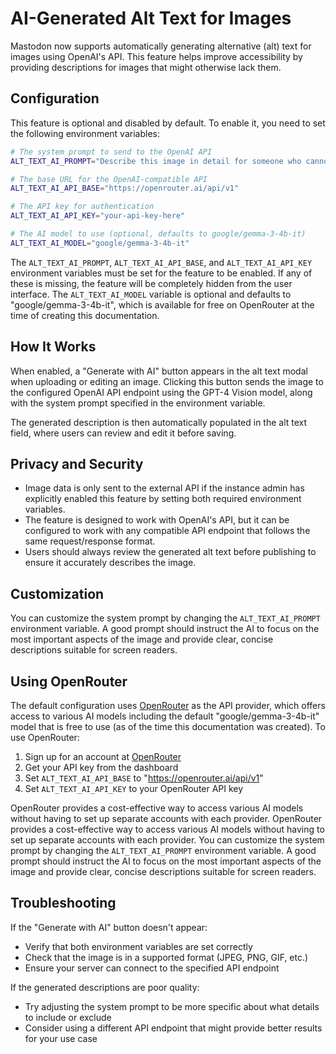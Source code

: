 # AI-Generated Alt Text for Images

Mastodon now supports automatically generating alternative (alt) text for images using OpenAI's API. This feature helps improve accessibility by providing descriptions for images that might otherwise lack them.

## Configuration

This feature is optional and disabled by default. To enable it, you need to set the following environment variables:

```bash
# The system prompt to send to the OpenAI API
ALT_TEXT_AI_PROMPT="Describe this image in detail for someone who cannot see it. Focus on the main subjects, actions, and important details. Be concise but thorough."

# The base URL for the OpenAI-compatible API
ALT_TEXT_AI_API_BASE="https://openrouter.ai/api/v1"

# The API key for authentication
ALT_TEXT_AI_API_KEY="your-api-key-here"

# The AI model to use (optional, defaults to google/gemma-3-4b-it)
ALT_TEXT_AI_MODEL="google/gemma-3-4b-it"
```

The `ALT_TEXT_AI_PROMPT`, `ALT_TEXT_AI_API_BASE`, and `ALT_TEXT_AI_API_KEY` environment variables must be set for the feature to be enabled. If any of these is missing, the feature will be completely hidden from the user interface. The `ALT_TEXT_AI_MODEL` variable is optional and defaults to "google/gemma-3-4b-it", which is available for free on OpenRouter at the time of creating this documentation.

## How It Works

When enabled, a "Generate with AI" button appears in the alt text modal when uploading or editing an image. Clicking this button sends the image to the configured OpenAI API endpoint using the GPT-4 Vision model, along with the system prompt specified in the environment variable.

The generated description is then automatically populated in the alt text field, where users can review and edit it before saving.

## Privacy and Security

- Image data is only sent to the external API if the instance admin has explicitly enabled this feature by setting both required environment variables.
- The feature is designed to work with OpenAI's API, but it can be configured to work with any compatible API endpoint that follows the same request/response format.
- Users should always review the generated alt text before publishing to ensure it accurately describes the image.
## Customization

You can customize the system prompt by changing the `ALT_TEXT_AI_PROMPT` environment variable. A good prompt should instruct the AI to focus on the most important aspects of the image and provide clear, concise descriptions suitable for screen readers.
## Using OpenRouter

The default configuration uses [OpenRouter](https://openrouter.ai/) as the API provider, which offers access to various AI models including the default "google/gemma-3-4b-it" model that is free to use (as of the time this documentation was created). To use OpenRouter:

1. Sign up for an account at [OpenRouter](https://openrouter.ai/)
2. Get your API key from the dashboard
3. Set `ALT_TEXT_AI_API_BASE` to "https://openrouter.ai/api/v1"
4. Set `ALT_TEXT_AI_API_KEY` to your OpenRouter API key

OpenRouter provides a cost-effective way to access various AI models without having to set up separate accounts with each provider.
OpenRouter provides a cost-effective way to access various AI models without having to set up separate accounts with each provider.
You can customize the system prompt by changing the `ALT_TEXT_AI_PROMPT` environment variable. A good prompt should instruct the AI to focus on the most important aspects of the image and provide clear, concise descriptions suitable for screen readers.

## Troubleshooting

If the "Generate with AI" button doesn't appear:
- Verify that both environment variables are set correctly
- Check that the image is in a supported format (JPEG, PNG, GIF, etc.)
- Ensure your server can connect to the specified API endpoint

If the generated descriptions are poor quality:
- Try adjusting the system prompt to be more specific about what details to include or exclude
- Consider using a different API endpoint that might provide better results for your use case